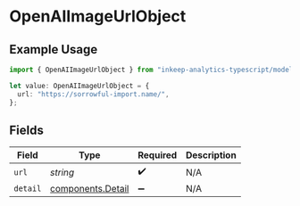 # OpenAIImageUrlObject

## Example Usage

```typescript
import { OpenAIImageUrlObject } from "inkeep-analytics-typescript/models/components";

let value: OpenAIImageUrlObject = {
  url: "https://sorrowful-import.name/",
};
```

## Fields

| Field                                                  | Type                                                   | Required                                               | Description                                            |
| ------------------------------------------------------ | ------------------------------------------------------ | ------------------------------------------------------ | ------------------------------------------------------ |
| `url`                                                  | *string*                                               | :heavy_check_mark:                                     | N/A                                                    |
| `detail`                                               | [components.Detail](../../models/components/detail.md) | :heavy_minus_sign:                                     | N/A                                                    |